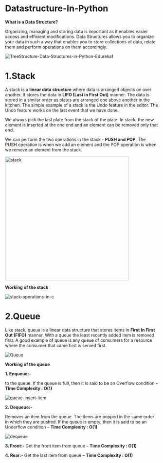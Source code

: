 # Datastructure-In-Python
 
**What is a Data Structure?**

Organizing, managing and storing data is important as it enables easier access and efficient modifications. Data Structures allows you to organize your data in such a way that enables you to store collections of data, relate them and perform operations on them accordingly. 

![TreeStructure-Data-Structures-in-Python-Edureka1](https://user-images.githubusercontent.com/56465441/141715529-f9e76446-da46-4796-88ea-b13b9dadabf2.png)

# 1.Stack 
A stack is a **linear data structure** where data is arranged objects on over another. It stores the data in **LIFO (Last in First Out)** manner. The data is stored in a similar order as plates are arranged one above another in the kitchen. The simple example of a stack is the Undo feature in the editor. The Undo feature works on the last event that we have done.

We always pick the last plate from the stack of the plate. In stack, the new element is inserted at the one end and an element can be removed only that end.

We can perform the two operations in the stack - **PUSH and POP**. The PUSH operation is when we add an element and the POP operation is when we remove an element from the stack.

<img width="407" alt="stack" src="https://user-images.githubusercontent.com/56465441/141716145-5847bdca-416a-4f31-9ae8-c403db2b4ffc.png">

**Working of the stack**

![stack-operations-in-c](https://user-images.githubusercontent.com/56465441/141716224-2a678266-d94b-456f-93bc-00826e72c45e.gif)


# 2.Queue
Like stack, queue is a linear data structure that stores items in **First In First Out (FIFO)** manner. With a queue the least recently added item is removed first. A good example of queue is any queue of consumers for a resource where the consumer that came first is served first.

![Queue](https://user-images.githubusercontent.com/56465441/142555886-051fd805-5053-4072-a187-73981884845f.png)

**Working of the queue**

**1. Enqueue:-**

to the queue. If the queue is full, then it is said to be an Overflow condition – **Time Complexity : O(1)**

![queue-insert-item](https://user-images.githubusercontent.com/56465441/142556823-cd26099d-103b-4249-a37c-53fe9605001b.gif)

**2. Dequeue:-**

Removes an item from the queue. The items are popped in the same order in which they are pushed. If the queue is empty, then it is said to be an Underflow condition – **Time Complexity : O(1)**

![dequeue](https://user-images.githubusercontent.com/56465441/142557033-c0a53cc1-52e4-47bc-aadd-680e0c3c5465.gif)

**3. Front:-** Get the front item from queue – **Time Complexity : O(1)**

**4. Rear:-** Get the last item from queue – **Time Complexity : O(1)**
